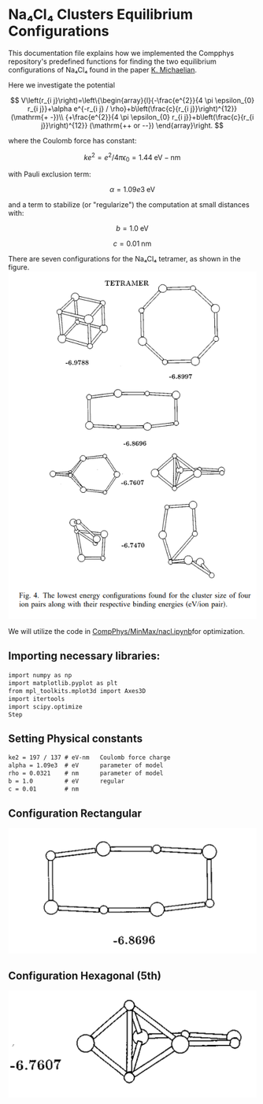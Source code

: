 # Na₄Cl₄ Clusters Equilibrium Configurations

This documentation file explains how we implemented the Compphys repository's predefined functions for finding the two equilibrium configurations of Na₄Cl₄ found in the paper [K. Michaelian](https://pubs.aip.org/aapt/ajp/article-abstract/66/3/231/1044856/Evolving-few-ion-clusters-of-Na-and-Cl?redirectedFrom=fulltext).

Here we investigate the potential
 
$$
V\left(r_{i j}\right)=\left\{\begin{array}{l}{-\frac{e^{2}}{4 \pi \epsilon_{0} r_{i j}}+\alpha e^{-r_{i j} / \rho}+b\left(\frac{c}{r_{i j}}\right)^{12}} (\mathrm{+ -})\\ {+\frac{e^{2}}{4 \pi \epsilon_{0} r_{i j}}+b\left(\frac{c}{r_{i j}}\right)^{12}} (\mathrm{++ or --}) \end{array}\right.
$$

where the Coulomb force has constant:

$$ke^2 = e^2/4\pi\epsilon_0 = 1.44\; \mathrm{eV-nm}$$

with Pauli exclusion term:

$$\alpha = 1.09e3\;\mathrm{eV}$$

and a term to stabilize (or "regularize") the computation at small distances with:

$$b = 1.0\;\mathrm{eV}$$

$$c = 0.01\;\mathrm{nm}$$

There are seven configurations for the Na₄Cl₄ tetramer, as shown in the figure. 
![Alt text](Images/fig4.png)

We will utilize the code in [CompPhys/MinMax/nacl.ipynb](https://github.com/ubsuny/CompPhys/blob/main/MinMax/nacl.ipynb)for optimization.

## Importing necessary libraries:
```
import numpy as np
import matplotlib.pyplot as plt
from mpl_toolkits.mplot3d import Axes3D
import itertools
import scipy.optimize
Step
```
## Setting Physical constants
```
ke2 = 197 / 137 # eV-nm   Coulomb force charge
alpha = 1.09e3  # eV      parameter of model
rho = 0.0321    # nm      parameter of model
b = 1.0         # eV      regular
c = 0.01        # nm
```

## Configuration Rectangular 
![Alt text](Images/rectagle.png)









## Configuration Hexagonal (5th)
![Alt text](Images/hexagonal_right.png)
